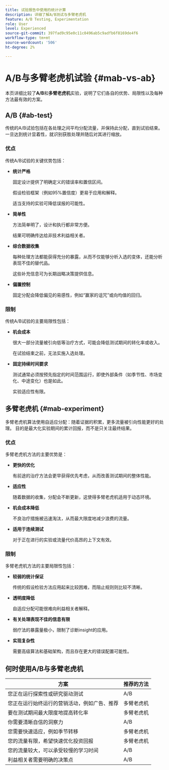 ```yaml
---
title: 试验报告中使用的统计计算
description: 详细了解A/B测试与多臂老虎机
feature: A/B Testing, Experimentation
role: User
level: Experienced
source-git-commit: 397fad9c95e0c11c0496ab5c9adfb6f8169de4f6
workflow-type: tm+mt
source-wordcount: '506'
ht-degree: 2%

---
```


# A/B与多臂老虎机试验 {#mab-vs-ab}

<!--
>[!CONTEXTUALHELP]
>id="ajo_ab_test_mab"
>title="Experiment type"
>abstract="Experiment type determines how traffic is allocated between treatments during your test. Choose the method that best aligns with your goals:</br>
>
>* **A/B Experiment**: Splits traffic as you define between treatments and measures performance until results are statistically significant. Best for learning which treatment performs better in a controlled comparison.
>
>* **Multi-armed Bandit**: Shifts traffic toward higher-performing treatments as data is collected, balancing speed and optimization. Useful when you want to maximize conversions during the experiment.
>
>* **Bring your own Multi-armed Bandit**: Use your own algorithm to decide traffic allocation, giving you flexibility if you have a custom model or strategy."
-->

本页详细比较了&#x200B;**A/B**&#x200B;和&#x200B;**多臂老虎机**&#x200B;实验，说明了它们各自的优势、局限性以及每种方法最有效的方案。

## A/B {#ab-test}

传统的A/B试验包括在各处理之间平均分配流量，并保持此分配，直到试验结束。 一旦达到统计显着性，就识别获胜处理并随后对其进行缩放。

### 优点

传统A/B试验的关键优势包括：

* **统计严格**

  固定设计提供了明确定义的错误率和置信区间。

  假设检验框架（例如95%置信度）更易于应用和解释。

  适当支持的实验可降低误报的可能性。

* **简单性**

  方法简单明了，设计和执行都非常方便。

  结果可明确传达给非技术利益相关者。

* **综合数据收集**

  每种处理方法都能获得充分的暴露，从而不仅能够分析入选的变体，还能分析表现不佳的替代品。

  这些补充信息可为长期战略决策提供信息。

* **偏置控制**

  固定分配会降低偏见的易感性，例如“赢家的诅咒”或向均值的回归。

### 限制

传统A/B试验的主要局限性包括：

* **机会成本**

  很大一部分流量被引向低等治疗方式，可能会降低测试期间的转化率或收入。

  在试验结束之前，无法实施入选处理。

* **固定持续时间要求**

  测试通常必须按预先指定的时间范围运行，即使外部条件（如季节性、市场变化、中途变化）也是如此。

  实验适应性有限。

## 多臂老虎机 {#mab-experiment}

多臂老虎机算法使用自适应分配：随着证据的积累，更多流量被引向性能更好的处理。 目的是最大化实验期间的累计回报，而不是只关注最终结果。

### 优点

多臂老虎机方法的主要优势是：

* **更快的优化**

  有前途的治疗方法会更早获得优先考虑，从而改善测试期间的整体性能。

* **适应性**

  随着数据的收集，分配会不断更新，这使得多臂老虎机适用于动态环境。

* **机会成本降低**

  不良治疗措施被迅速淘汰，从而最大限度地减少浪费的流量。

* **适用于连续测试**

  对于正在进行的实验或流量代价高昂的上下文有效。

### 限制

多臂老虎机方法的主要局限性包括：

* **较弱的统计保证**

  传统的假设检验方法应用起来比较困难，而阻止规则则比较不清晰。

* **透明度降低**

  自适应分配可能很难向利益相关者解释。

* **有关处理表现不佳的信息有限**

  弱疗法的暴露量极小，限制了诊断insight的应用。

* **实现复杂性**

  需要高级算法和基础架构，而且存在更大的错误配置可能性。

## 何时使用A/B与多臂老虎机

| 方案 | 推荐的方法 |
|-|-|
| 您正在运行探索性或研究驱动测试 | A/B |
| 您正在运行始终运行的营销活动，例如广告、推荐 | 多臂老虎机 |
| 要在测试期间最大限度地提高转化率 | 多臂老虎机 |
| 你需要清晰自信的洞察力 | A/B |
| 您需要快速适应，例如季节转移 | 多臂老虎机 |
| 您的流量有限，希望快速优化投资回报 | 多臂老虎机 |
| 您的流量较大，可以承受较慢的学习时间 | A/B |
| 利益相关者需要明确的决策点 | A/B |

